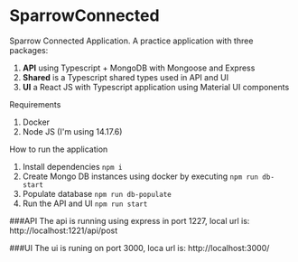 # SparrowConnected

Sparrow Connected Application. A practice application with three packages:

1. **API** using Typescript + MongoDB with Mongoose and Express
1. **Shared** is a Typescript shared types used in API and UI
1. **UI** a React JS with Typescript application using Material UI components

Requirements

1. Docker
1. Node JS (I'm using 14.17.6)

How to run the application

1. Install dependencies
   `npm i`
1. Create Mongo DB instances using docker by executing
   `npm run db-start `
1. Populate database
   `npm run db-populate`
1. Run the API and UI
   `npm run start`

###API
The api is running using express in port 1227, local url is: http://localhost:1221/api/post

###UI
The ui is runing on port 3000, loca url is: http://localhost:3000/
